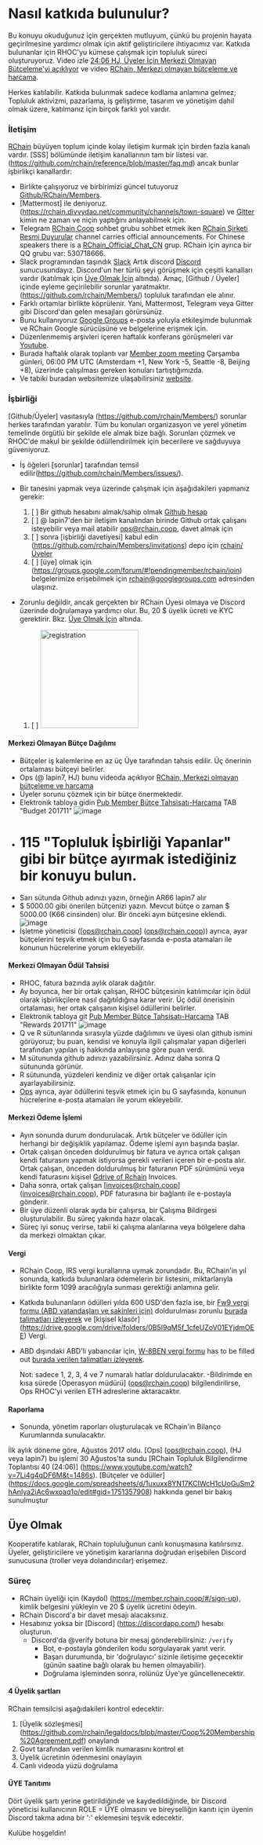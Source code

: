 # Nasıl katkıda bulunulur?

Bu konuyu okuduğunuz için gerçekten mutluyum, çünkü bu projenin hayata geçirilmesine yardımcı olmak için aktif geliştiricilere ihtiyacımız var.
Katkıda bulunanlar için RHOC'yu kümese çalışmak için topluluk süreci oluşturuyoruz. Video izle [24:06 HJ, Üyeler İçin Merkezi Olmayan Bütçeleme'yi açıklıyor](https://www.youtube.com/watch?v=7Li4g4qDF6M&t=1486s) ve video [RChain, Merkezi olmayan bütçeleme ve harcama](https://www.youtube.com/watch?v=m6xiTWbEdpA).

Herkes katılabilir. Katkıda bulunmak sadece kodlama anlamına gelmez; Topluluk aktivizmi, pazarlama, iş geliştirme, tasarım ve yönetişim dahil olmak üzere, katılmanız için birçok farklı yol vardır.

### İletişim

[RChain](https://rchain.coop) büyüyen toplum içinde kolay iletişim kurmak için birden fazla kanalı vardır. [SSS] bölümünde iletişim kanallarının tam bir listesi var.(https://github.com/rchain/reference/blob/master/faq.md) ancak bunlar işbirlikçi kanallardır:
- Birlikte çalışıyoruz ve birbirimizi güncel tutuyoruz [Github/RChain/Members](https://github.com/rchain/Members).
- [Mattermost] ile deniyoruz.(https://rchain.divvydao.net/community/channels/town-square) ve [Gitter](https://gitter.im/rchain/Rholang) kimin ne zaman ve niçin yaptığını anlayabilmek için.
- Telegram [RChain Coop](https://t.me/rchain_coop) sohbet grubu sohbet etmek iken [RChain Şirketi Resmi Duyurular](https://t.me/rchain_official) channel carries official announcements. For Chinese speakers there is a [RChain_Official_Chat_CN](https://t.me/RChain_Official_Chat_CN) grup. RChain için ayrıca bir QQ grubu var: 530718666.
- Slack programından taşındık [Slack](https://ourchain.slack.com/messages?) Artık discord [Discord](https://discord.gg/fvY8qhx) sunucusundayız. Discord'un her türlü şeyi görüşmek için çeşitli kanalları vardır (katılmak için [Üye Olmak İçin](#becoming-a-member) altında). Amaç, [Github / Üyeler] içinde eyleme geçirilebilir sorunlar yaratmaktır.(https://github.com/rchain/Members/) topluluk tarafından ele alınır.
- Farklı ortamlar birlikte köprülenir. Yani, Mattermost, Telegram veya Gitter gibi Discord'dan gelen mesajları görürsünüz.
- Bunu kullanıyoruz [Google Groups](https://groups.google.com/forum/#!forum/rchain) e-posta yoluyla etkileşimde bulunmak ve RChain Google sürücüsüne ve belgelerine erişmek için.
- Düzenlenmemiş arşivleri içeren haftalık konferans görüşmeleri var [Youtube](https://www.youtube.com/channel/UCSS3jCffMiz574_q64Ukj_w).
- Burada haftalık olarak toplantı var [Member zoom meeting](https://zoom.us/s/197490909) Çarşamba günleri, 06:00 PM UTC (Amsterdam +1, New York -5, Seattle -8, Beijing +8), üzerinde çalışılması gereken konuları tartıştığımızda.
- Ve tabiki buradan websitemize ulaşabilirsiniz [website](https://rchain.coop).

### İşbirliği

[Github/Üyeler] vasıtasıyla (https://github.com/rchain/Members/) sorunlar herkes tarafından yaratılır. Tüm bu konuları organizasyon ve yerel yönetim temelinde örgütlü bir şekilde ele almak bize bağlı. Sorunları çözmek ve RHOC'de makul bir şekilde ödüllendirilmek için becerilere ve sağduyuya güveniyoruz.

- İş öğeleri [sorunlar] tarafından temsil edilir(https://github.com/rchain/Members/issues/).
- Bir tanesini yapmak veya üzerinde çalışmak için aşağıdakileri yapmanız gerekir:

  1. [ ] Bir github hesabını almak/sahip olmak [Github hesap](https://github.com/rchain/Members)
  2. [ ] @ lapin7'den bir iletişim kanalından birinde Github ortak çalışanı isteyebilir veya mail atabilir [ops@rchain.coop](ops@rchain.coop), davet almak için
  3. [ ] sonra [işbirliği davetiyesi] kabul edin (https://github.com/rchain/Members/invitations) depo için [rchain/Üyeler](https://github.com/rchain/Members)
  4. [ ] [üye] olmak için (https://groups.google.com/forum/#!pendingmember/rchain/join) belgelerimize erişebilmek için rchain@googlegroups.com adresinden ulaşınız.

- Zorunlu değildir, ancak gerçekten bir RChain Üyesi olmaya ve Discord üzerinde doğrulamaya yardımcı olur. Bu, 20 $ üyelik ücreti ve KYC gerektirir. Bkz. [Üye Olmak İçin](#becoming-a-member) altında.
   1. [ ] <img src="https://user-images.githubusercontent.com/1913335/32598353-e489f158-c539-11e7-9656-4bcbb55718d2.png" alt="registration" width="200" />
  <!-- 2. [ ] Discord'daki #bundies kanalı:
  ![image](https://user-images.githubusercontent.com/1913335/32598502-3f0ddc98-c53a-11e7-85e9-f95fc799dede.png) -->

#### Merkezi Olmayan Bütçe Dağılımı
- Bütçeler iş kalemlerine en az üç Üye tarafından tahsis edilir. Üç önerinin ortalaması bütçeyi belirler.
- Ops (@ lapin7, HJ) bunu videoda açıklıyor [RChain, Merkezi olmayan bütçeleme ve harcama](https://www.youtube.com/watch?v=m6xiTWbEdpA)
- Üyeler sorunu çözmek için bir bütçe önermektedir.
- Elektronik tabloya gidin [Pub Member Bütçe Tahsisatı-Harcama](https://docs.google.com/spreadsheets/d/1uxuxx8YN17KCIWcH1cUoGuSm2hAnIya2iAc6wxoaq1o/edit#gid=634479823) TAB "Budget 201711"
![image](https://user-images.githubusercontent.com/1913335/32597438-01a23d84-c537-11e7-916e-c9f12df80480.png)
- # 115 "Topluluk İşbirliği Yapanlar" gibi bir bütçe ayırmak istediğiniz bir konuyu bulun.
- Sarı sütunda Github adınızı yazın, örneğin AR66 lapin7 alır
- $ 5000.00 gibi önerilen bütçenizi yazın. Mevcut bütçe o zaman $ 5000.00 (K66 cinsinden) olur. Bir önceki ayın bütçesine eklendi.
![image](https://user-images.githubusercontent.com/1913335/32597751-ed21061e-c537-11e7-9a0b-c9cccc48bc86.png)
- İşletme yöneticisi ([ops@rchain.coop] (ops@rchain.coop)) ayrıca, ayar bütçelerini teşvik etmek için bu G sayfasında e-posta atamaları ile konunun hücrelerine yorum ekleyebilir.

#### Merkezi Olmayan Ödül Tahsisi
- RHOC, fatura bazında aylık olarak dağıtılır.
- Ay boyunca, her bir ortak çalışan, RHOC bütçesinin katılımcılar için ödül olarak işbirlikçilere nasıl dağıtıldığına karar verir. Üç ödül önerisinin ortalaması, her ortak çalışanın kişisel ödüllerini belirler.
- Elektronik tabloya git [Pub Member Bütçe Tahsisatı-Harcama](https://docs.google.com/spreadsheets/d/1uxuxx8YN17KCIWcH1cUoGuSm2hAnIya2iAc6wxoaq1o/edit#gid=634479823) TAB "Rewards 201711"
![image](https://user-images.githubusercontent.com/1913335/32599161-f91d53f6-c53b-11e7-9ee8-8b31733b98fb.png)
- Q ve R sütunlarında sırasıyla yüzde dağılımını ve üyesi olan github ismini görüyoruz; bu puan, kendisi ve konuyla ilgili çalışmalar yapan diğerleri tarafından yapılan iş hakkında anlayışına göre puan verdi.
- M sütununda github adınızı yazabilirsiniz. Adınız daha sonra Q sütununda görünür.
- R sütununda, yüzdeleri kendiniz ve diğer ortak çalışanlar için ayarlayabilirsiniz.
- [Ops](ops@rchain.coop) ayrıca, ayar ödüllerini teşvik etmek için bu G sayfasında, konunun hücrelerine e-posta atamaları ile yorum ekleyebilir.

#### Merkezi Ödeme İşlemi
- Ayın sonunda durum dondurulacak. Artık bütçeler ve ödüller için herhangi bir değişiklik yapılamaz. Ödeme işlemi ayın başında başlar.
- Ortak çalışan önceden doldurulmuş bir fatura ve ayrıca ortak çalışan kendi faturasını yapmak istiyorsa gerekli verileri içeren bir e-posta alır. Ortak çalışan, önceden doldurulmuş bir faturanın PDF sürümünü veya kendi faturasını kişisel [Gdrive of Rchain](https://drive.google.com/drive/folders/0B5I9qM5f_1cfeUZoV01EYjdmOEE) Invoices.
- Daha sonra, ortak çalışan [invoices@rchain.coop] (invoices@rchain.coop), PDF faturasına bir bağlantı ile e-postayla gönderir.
- Bir üye düzenli olarak ayda bir çalışırsa, bir Çalışma Bildirgesi oluşturulabilir. Bu süreç yakında hazır olacak.
- Süreç iyi sonuç verirse, tabii ki çalışma alanlarına veya bölgelere daha da merkezi olmaktan çıkar.

#### Vergi
- RChain Coop, IRS vergi kurallarına uymak zorundadır. Bu, RChain'in yıl sonunda, katkıda bulunanlara ödemelerin bir listesini, miktarlarıyla birlikte form 1099 aracılığıyla sunması gerektiği anlamına gelir.
- Katkıda bulunanların ödülleri yılda 600 USD'den fazla ise, bir [Fw9 vergi formu (ABD vatandaşları ve sakinleri için)](https://www.irs.gov/pub/irs-pdf/fw9.pdf) doldurulması zorunlu [burada talimatları izleyerek](https://www.irs.gov/instructions/iw9/index.html) ve [kişisel klasör] (https://drive.google.com/drive/folders/0B5I9qM5f_1cfeUZoV01EYjdmOEE) Vergi.
- ABD dışındaki ABD'li yabancılar için, [W-8BEN vergi formu](https://www.irs.gov/pub/irs-pdf/fw8ben.pdf) has to be filled out [burada verilen talimatları izleyerek](https://www.irs.gov/instructions/iw8ben).

     Not: sadece 1, 2, 3, 4 ve 7 numaralı hatlar doldurulacaktır.
-Bildirimde en kısa sürede [Operasyon müdürü] (ops@rchain.coop) bilgilendirilirse, Ops RHOC'yi verilen ETH adreslerine aktaracaktır.

#### Raporlama
- Sonunda, yönetim raporları oluşturulacak ve RChain'in Bilanço Kurumlarında sunulacaktır.

İlk aylık döneme göre, Ağustos 2017 oldu. [Ops] (ops@rchain.coop), (HJ veya lapin7) bu işlemi 30 Ağustos'ta sundu
[RChain Topluluk Bilgilendirme Toplantısı 40 (24:06)] (https://www.youtube.com/watch?v=7Li4g4qDF6M&t=1486s). [Bütçeler ve ödüller] (https://docs.google.com/spreadsheets/d/1uxuxx8YN17KCIWcH1cUoGuSm2hAnIya2iAc6wxoaq1o/edit#gid=1751357908) hakkında genel bir bakış sunulmuştur

## Üye Olmak

Kooperatife katılarak, RChain topluluğunun canlı konuşmasına katılırsınız. Üyeler, geliştiricilere ve yönetişim kararlarına doğrudan erişebilen Discord sunucusuna (troller veya dolandırıcılar) erişemez.

### Süreç

- RChain üyeliği için (Kaydol) (https://member.rchain.coop/#/sign-up), kimlik belgesini yükleyin ve 20 $ üyelik ücretini ödeyin.
- RChain Discord'a bir davet mesajı alacaksınız.
- Hesabınız yoksa bir [Discord] (https://discordapp.com/) hesabı oluşturun.
  - Discord'da @verify botuna bir mesaj gönderebilirsiniz:
   ```/verify```
     - Bot, e-postayla gönderilen kodu sorgulayarak yanıt verir.
     - Başarı durumunda, bir 'doğrulayıcı' sizinle iletişime geçecektir (günün saatine bağlı olarak bu hemen olmayabilir).
     - Doğrulama işleminden sonra, rolünüz Üye'ye güncellenecektir.

#### 4 Üyelik şartları

RChain temsilcisi aşağıdakileri kontrol edecektir:
1. [Üyelik sözleşmesi] (https://github.com/rchain/legaldocs/blob/master/Coop%20Membership%20Agreement.pdf) onaylandı
2. Govt tarafından verilen kimlik numarasını kontrol et
3. Üyelik ücretinin ödenmesini onaylayın
4. Canlı videoda yüzü doğrulama

#### ÜYE Tanıtımı

Dört üyelik şartı yerine getirildiğinde ve kaydedildiğinde, bir Discord yöneticisi kullanıcının ROLE = ÜYE olmasını ve bireyselliğin kanıtı için üyenin Discord takma adına bir ':' eklemesini teşvik edecektir.

Kulübe hoşgeldin!
